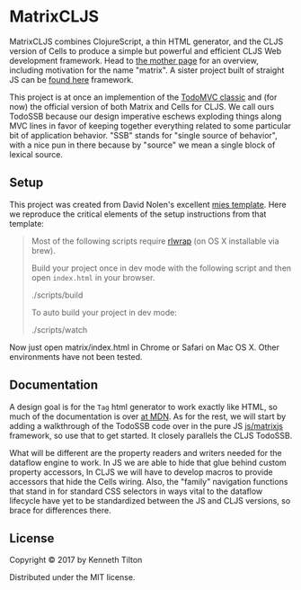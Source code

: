 # MatrixCLJS

MatrixCLJS combines ClojureScript, a thin HTML generator, and the CLJS version of Cells to produce a simple but powerful and efficient CLJS Web development framework. Head to [the mother page](https://github.com/kennytilton/MatrixJS) for an overview, including motivation for the name "matrix". A sister project built of straight JS can be [found here](https://github.com/kennytilton/MatrixJS/tree/master/js/matrixjs) framework. 

This project is at once an implemention of the [TodoMVC classic](https://github.com/tastejs/todomvc-app-template) and (for now) the official version of both Matrix and Cells for CLJS. We call ours TodoSSB because our design imperative eschews exploding things along MVC lines in favor of keeping together everything related to some particular bit of application behavior. "SSB" stands for "single source of behavior", with a nice pun in there because by "source" we mean a single block of lexical source.

## Setup 

This project was created from David Nolen's excellent [mies template](https://github.com/swannodette/mies). Here we reproduce the critical elements of the setup instructions from that template:

> Most of the following scripts require [rlwrap](http://utopia.knoware.nl/~hlub/uck/rlwrap/) (on OS X installable via brew).
>
> Build your project once in dev mode with the following script and then open `index.html` in your browser.
>
>    ./scripts/build
>
> To auto build your project in dev mode:
>
>    ./scripts/watch

Now just open matrix/index.html in Chrome or Safari on Mac OS X. Other environments have not been tested.

## Documentation
A design goal is for the `Tag` html generator to work exactly like HTML, so much of the documentation is over [at MDN](https://developer.mozilla.org/en-US/docs/Web/HTML/Element). As for the rest, we will start by adding a walkthrough of the TodoSSB code over in the pure JS [js/matrixjs](https://github.com/kennytilton/MatrixJS/tree/master/js/matrixjs) framework, so use that to get started. It closely parallels the CLJS TodoSSB. 

What will be different are the property readers and writers needed for the dataflow engine to work. In JS we are able to hide that glue behind custom property accessors, In CLJS we will have to develop macros to provide accessors that hide the Cells wiring. Also, the "family" navigation functions that stand in for standard CSS selectors in ways vital to the dataflow lifecycle have yet to be standardized between the JS and CLJS versions, so brace for differences there.

## License

Copyright © 2017 by Kenneth Tilton

Distributed under the MIT license.
